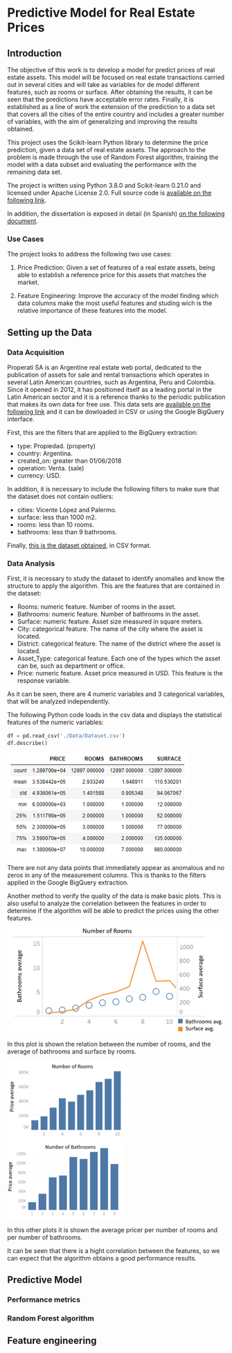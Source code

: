 # Predictive Model for Real Estate Prices


## Introduction

The objective of this work is to develop a model for predict prices of real estate assets. This model will be focused on real estate transactions carried out in several cities and will take as variables for de model different features, such as rooms or surface. After obtaining the results, it can be seen that the predictions have acceptable error rates. Finally, it is established as a line of work the extension of the prediction to a data set that covers all the cities of the entire country and includes a greater number of variables, with the aim of generalizing and improving the results obtained. 

This project uses the Scikit-learn Python library to determine the price prediction, given a data set of real estate assets. The approach to the problem is made through the use of Random Forest algorithm, training the model with a data subset and evaluating the performance with the remaining data set.

The project is written using Python 3.8.0 and Scikit-learn 0.21.0 and licensed under Apache License 2.0. Full source code is [available on the following link](https://github.com/Dparedero/Masters_Dissertation). 

In addition, the dissertation is exposed in detail (in Spanish) [on the following document](https://github.com/DParedero/Masters_Dissertation/blob/master/DissertationSpanish.pdf). 

### Use Cases
The project looks to address the following two use cases:

1. Price Prediction: Given a set of features of a real estate assets, being able to establish a reference price for this assets that matches the market. 

2. Feature Engineering: Improve the accuracy of the model finding which data columns make the most useful features and studing wich is the relative importance of these features into the model.

## Setting up the Data

### Data Acquisition

Properati SA is an Argentine real estate web portal, dedicated to the publication of assets for sale and rental transactions which operates in several Latin American countries, such as Argentina, Peru and Colombia. Since it opened in 2012, it has positioned itself as a leading portal in the Latin American sector and it is a reference thanks to the periodic publication that makes its own data for free use. This data sets are [available on the following link](https://www.properati.com.ar/data/) and it can be dowloaded in CSV or using the Google BigQuery interface.

First, this are the filters that are applied to the BigQuery extraction:

- type: Propiedad. (property)
- country: Argentina. 
- created_on: greater than 01/06/2018 
- operation: Venta. (sale)
- currency: USD.

In addition, it is necessary to include the following filters to make sure that the dataset does not contain outliers:

- cities: Vicente López and Palermo.
- surface: less than 1000 m2.
- rooms: less than 10 rooms.
- bathrooms: less than 9 bathrooms.


Finally, [this is the dataset obtained](https://github.com/DParedero/Masters_Dissertation/blob/master/data/Dataset.csv), in CSV format.

### Data Analysis

First, it is necessary to study the dataset to identify anomalies and know the structure to apply the algorithm. This are the features that are contained in the dataset:

- Rooms: numeric feature. Number of rooms in the asset.
- Bathrooms: numeric feature. Number of bathrooms in the asset.
- Surface: numeric feature. Asset size measured in square meters.
- City: categorical feature. The name of the city where the asset is located.
- District: categorical feature. The name of the district where the asset is located.
- Asset_Type: categorical feature. Each one of the types which the asset can be, such as department or office.
- Price: numeric feature. Asset price measured in USD. This feature is the response variable.

As it can be seen, there are 4 numeric variables and 3 categorical variables, that will be analyzed independently.

The following Python code loads in the csv data and displays the statistical features of the numeric variables:

```python
df = pd.read_csv('./Data/Dataset.csv')
df.describe()
```

![alt text](https://github.com/DParedero/Masters_Dissertation/blob/master/images/data_describe.PNG?raw=true "Data describe")

There are not any data points that immediately appear as anomalous and no zeros in any of the measurement columns. This is thanks to the filters applied in the Google BigQuery extraction.

Another method to verify the quality of the data is make basic plots. This is also useful to analyze the correlation between the features in order to determine if the algorithm will be able to predict the prices using the other features. 

![alt text](https://github.com/DParedero/Masters_Dissertation/blob/master/images/data_distribution.PNG?raw=true "Data distribution")

In this plot is shown the relation between the number of rooms, and the average of bathrooms and surface by rooms. 

![alt text](https://github.com/DParedero/Masters_Dissertation/blob/master/images/price_per_rooms.PNG?raw=true "Data distribution")
![alt text](https://github.com/DParedero/Masters_Dissertation/blob/master/images/price_per_bathrooms.PNG?raw=true "Data distribution")

In this other plots it is shown the average pricer per number of rooms and per number of bathrooms. 

It can be seen that there is a hight correlation between the features, so we can expect that the algorithm obtains a good performance results.

## Predictive Model

### Performance metrics

### Random Forest algorithm

## Feature engineering
